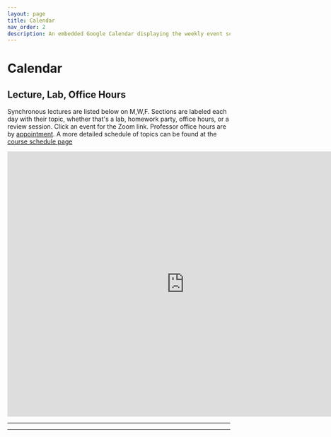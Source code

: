 ```yaml
---
layout: page
title: Calendar
nav_order: 2
description: An embedded Google Calendar displaying the weekly event schedule.
---
```


# Calendar

## Lecture, Lab, Office Hours

Synchronous lectures are listed below on M,W,F. Sections are labeled each day with their topic, whether that's a lab, homework party, office hours, or a review session. Click an event for the Zoom link. Professor office hours are by [appointment](https://mi-suk.youcanbook.me/). A more detailed schedule of topics can be found at the [course schedule page](https://ph142-ucb.github.io/su23/course-schedule/)



<iframe src="https://calendar.google.com/calendar/embed?src=142gsi%40berkeley.edu&ctz=America%2FLos_Angeles" style="border: 0" width="800" height="600" frameborder="0" scrolling="no"></iframe>

<hr>
<!--
<iframe src="https://calendar.google.com/calendar/embed?src=142gsi%40berkeley.edu&ctz=America%2FLos_Angeles&src=cGF1bGFtYXJxdWV6QGJlcmtlbGV5LmVkdQ&src=Y18zZGRzcmRsYjMyZ3NiZXI1ajlrbzVpMm1ma0Bncm91cC5jYWxlbmRhci5nb29nbGUuY29t&src=Y180NGViMDNjOTdkZWY0OTU2NDNlNzNlZmE5NjJmMzVhMjUyNjE0MTc1ZTUwMmY5ZDlhZWE0YmMyMjg4NjNjNzZhQGdyb3VwLmNhbGVuZGFyLmdvb2dsZS5jb20&src=YmVya2VsZXkuZWR1Xzd2MHAwcW5yNjBrOXFtNGJyOWFtNTgxYWIwQGdyb3VwLmNhbGVuZGFyLmdvb2dsZS5jb20&src=Y18xYjMwYjYzNWU1MmIxNDkwNmJhNGFlY2ExODhkODM5YjlmZDFiNmNlZDAyNjA0YjBkNzQxMmMzOTdkZTZjOTQ5QGdyb3VwLmNhbGVuZGFyLmdvb2dsZS5jb20&src=Y19mNGYyNDcyZjNjZmZkMGNkODE3ZTc2M2UwZmI5NjIwNGU1MGFhNWY3NDUzMWY1OTE4NTMxZmY2N2Q2ZjhiMTRmQGdyb3VwLmNhbGVuZGFyLmdvb2dsZS5jb20&src=MTQyZ3NpQGJlcmtlbGV5LmVkdQ&color=%23A79B8E&color=%23F09300&color=%2333B679&color=%23F6BF26&color=%23B39DDB&color=%239E69AF&color=%23616161" style="border:solid 1px #777" width="800" height="600" frameborder="0" scrolling="no"></iframe>
-->
<hr>